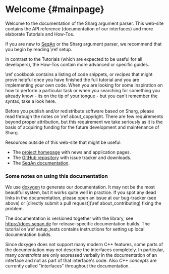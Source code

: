 # Welcome {#mainpage}

Welcome to the documentation of the Sharg argument parser.
This web-site contains the API reference (documentation of our interfaces) and more elaborate Tutorials and
How-Tos.

If you are new to [SeqAn](https://github.com/seqan/seqan3) or the Sharg argument parser, we recommend that you begin by reading \ref setup.

In contrast to the Tutorials (which are expected to be useful for all developers), the How-Tos contain more advanced
or specific guides.

\ref cookbook contains a listing of code snippets, or *recipes* that might prove helpful once you
have finished the full tutorial and you are implementing your own code.
When you are looking for some inspiration on how to perform a particular task or when you searching for something you
already know - its on the tip of your tongue - but you can't remember the syntax, take a look here.

Before you publish and/or redistribute software based on Sharg, please read through the notes on \ref about_copyright.
There are few requirements beyond proper attribution, but this requirement we take seriously as it is the basis of
acquiring funding for the future development and maintenance of Sharg.

Resources outside of this web-site that might be useful:

  * The [project homepage](https://www.seqan.de) with news and application pages.
  * The [GitHub repository](https://github.com/seqan/seqan3) with issue tracker and downloads.
  * The [SeqAn documentation](https://docs.seqan.de/).

### Some notes on using this documentation

We use [doxygen](https://doxygen.nl) to generate our documentation.
It may not be the most beautiful system, but it works quite well in practice.
If you spot any dead links in the documentation, please open an issue at our bug-tracker (see above) or
[directly submit a pull request](\ref about_contributing) fixing the problem.

The documentation is versioned together with the library, see https://docs.seqan.de for release-specific
documentation builds.
The tutorial on \ref setup_tests contains instructions for setting up local documentation builds.

Since doxygen does not support many modern C++ features, some parts of the documentation may not describe
the interfaces completely. In particular, many *constraints* are only expressed verbally in the documentation of
an interface and not as part of that interface's code. Also *C++ concepts* are currently called "interfaces" throughout
the documentation.
